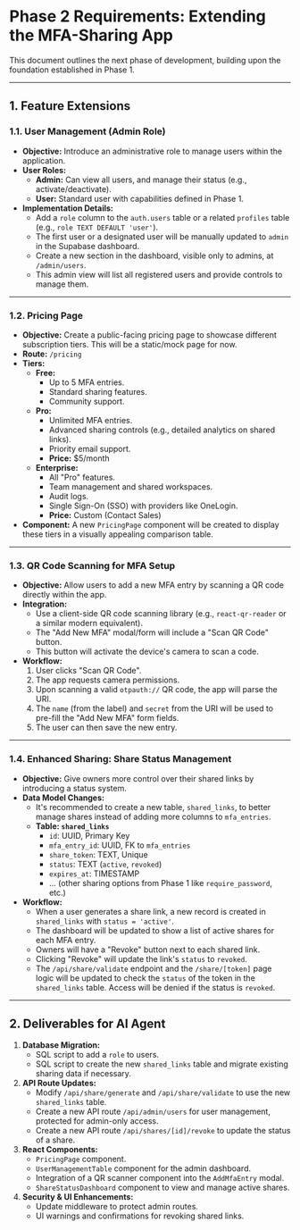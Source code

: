 # Phase 2 Requirements: Extending the MFA-Sharing App

This document outlines the next phase of development, building upon the foundation established in Phase 1.

---

## 1. Feature Extensions

### 1.1. User Management (Admin Role)

*   **Objective:** Introduce an administrative role to manage users within the application.
*   **User Roles:**
    *   **Admin:** Can view all users, and manage their status (e.g., activate/deactivate).
    *   **User:** Standard user with capabilities defined in Phase 1.
*   **Implementation Details:**
    *   Add a `role` column to the `auth.users` table or a related `profiles` table (e.g., `role TEXT DEFAULT 'user'`).
    *   The first user or a designated user will be manually updated to `admin` in the Supabase dashboard.
    *   Create a new section in the dashboard, visible only to admins, at `/admin/users`.
    *   This admin view will list all registered users and provide controls to manage them.

---

### 1.2. Pricing Page

*   **Objective:** Create a public-facing pricing page to showcase different subscription tiers. This will be a static/mock page for now.
*   **Route:** `/pricing`
*   **Tiers:**
    *   **Free:**
        *   Up to 5 MFA entries.
        *   Standard sharing features.
        *   Community support.
    *   **Pro:**
        *   Unlimited MFA entries.
        *   Advanced sharing controls (e.g., detailed analytics on shared links).
        *   Priority email support.
        *   **Price:** $5/month
    *   **Enterprise:**
        *   All "Pro" features.
        *   Team management and shared workspaces.
        *   Audit logs.
        *   Single Sign-On (SSO) with providers like OneLogin.
        *   **Price:** Custom (Contact Sales)
*   **Component:** A new `PricingPage` component will be created to display these tiers in a visually appealing comparison table.

---

### 1.3. QR Code Scanning for MFA Setup

*   **Objective:** Allow users to add a new MFA entry by scanning a QR code directly within the app.
*   **Integration:**
    *   Use a client-side QR code scanning library (e.g., `react-qr-reader` or a similar modern equivalent).
    *   The "Add New MFA" modal/form will include a "Scan QR Code" button.
    *   This button will activate the device's camera to scan a code.
*   **Workflow:**
    1.  User clicks "Scan QR Code".
    2.  The app requests camera permissions.
    3.  Upon scanning a valid `otpauth://` QR code, the app will parse the URI.
    4.  The `name` (from the label) and `secret` from the URI will be used to pre-fill the "Add New MFA" form fields.
    5.  The user can then save the new entry.

---

### 1.4. Enhanced Sharing: Share Status Management

*   **Objective:** Give owners more control over their shared links by introducing a status system.
*   **Data Model Changes:**
    *   It's recommended to create a new table, `shared_links`, to better manage shares instead of adding more columns to `mfa_entries`.
    *   **Table: `shared_links`**
        *   `id`: UUID, Primary Key
        *   `mfa_entry_id`: UUID, FK to `mfa_entries`
        *   `share_token`: TEXT, Unique
        *   `status`: TEXT (`active`, `revoked`)
        *   `expires_at`: TIMESTAMP
        *   ... (other sharing options from Phase 1 like `require_password`, etc.)
*   **Workflow:**
    *   When a user generates a share link, a new record is created in `shared_links` with `status = 'active'`.
    *   The dashboard will be updated to show a list of active shares for each MFA entry.
    *   Owners will have a "Revoke" button next to each shared link.
    *   Clicking "Revoke" will update the link's `status` to `revoked`.
    *   The `/api/share/validate` endpoint and the `/share/[token]` page logic will be updated to check the `status` of the token in the `shared_links` table. Access will be denied if the status is `revoked`.

---

## 2. Deliverables for AI Agent

1.  **Database Migration:**
    *   SQL script to add a `role` to users.
    *   SQL script to create the new `shared_links` table and migrate existing sharing data if necessary.
2.  **API Route Updates:**
    *   Modify `/api/share/generate` and `/api/share/validate` to use the new `shared_links` table.
    *   Create a new API route `/api/admin/users` for user management, protected for admin-only access.
    *   Create a new API route `/api/shares/[id]/revoke` to update the status of a share.
3.  **React Components:**
    *   `PricingPage` component.
    *   `UserManagementTable` component for the admin dashboard.
    *   Integration of a QR scanner component into the `AddMfaEntry` modal.
    *   `ShareStatusDashboard` component to view and manage active shares.
4.  **Security & UI Enhancements:**
    *   Update middleware to protect admin routes.
    *   UI warnings and confirmations for revoking shared links.

